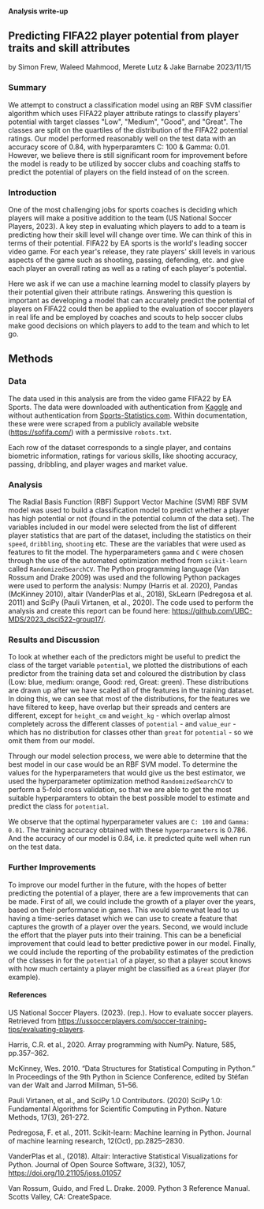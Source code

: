 #### Analysis write-up

## Predicting FIFA22 player potential from player traits and skill attributes
by Simon Frew, Waleed Mahmood, Merete Lutz & Jake Barnabe
2023/11/15

### Summary

We attempt to construct a classification model using an RBF SVM classifier algorithm which uses FIFA22 player attribute ratings to classify players' potential with target classes "Low", "Medium", "Good", and "Great". The classes are split on the quartiles of the distribution of the FIFA22 potential ratings. Our model performed reasonably well on the test data with an accuracy score of 0.84, with hyperparamters C: 100 & Gamma: 0.01. However, we believe there is still significant room for improvement before the model is ready to be utilized by soccer clubs and coaching staffs to predict the potential of players on the field instead of on the screen. 

  

### Introduction

One of the most challenging jobs for sports coaches is deciding which players will make a positive addition to the team (US National Soccer Players, 2023). A key step in evaluating which players to add to a team is predicting how their skill level will change over time. We can think of this in terms of their potential. FIFA22 by EA sports is the world's leading soccer video game. For each year's release, they rate players' skill levels in various aspects of the game such as shooting, passing, defending, etc. and give each player an overall rating as well as a rating of each player's potential. 

Here we ask if we can use a machine learning model to classify players by their potential given their attribute ratings. Answering this question is important as developing a model that can accurately predict the potential of players on FIFA22 could then be applied to the evaluation of soccer players in real life and be employed by coaches and scouts to help soccer clubs make good decisions on which players to add to the team and which to let go.     


## Methods
### Data
The data used in this analysis are from the video game FIFA22 by EA Sports. The data were downloaded with authentication from [Kaggle](https://www.kaggle.com/datasets/stefanoleone992/fifa-22-complete-player-dataset) and without authentication from [Sports-Statistics.com](https://sports-statistics.com/sports-data/fifa-2022-dataset-csvs/). Within documentation, these were were scraped from a publicly available website (https://sofifa.com/) with a permissive `robots.txt`. 


Each row of the dataset corresponds to a single player, and contains biometric information, ratings for various skills, like shooting accuracy, passing, dribbling, and player wages and market value. 


### Analysis
The Radial Basis Function (RBF) Support Vector Machine (SVM) RBF SVM model was used to build a classification model to predict whether a player has high potential or not (found in the potential column of the data set). The variables included in our model were selected from the list of different player statistics that are part of the dataset, including the statistics on their `speed`, `dribbling`, `shooting` etc. These are the variables that were used as features to fit the model. The hyperparameters `gamma` and `C` were chosen through the use of the automated optimization method from `scikit-learn` called `RandomizedSearchCV`. The Python programming language (Van Rossum and Drake 2009) was used and the following Python packages were used to perform the analysis: Numpy (Harris et al. 2020), Pandas (McKinney 2010), altair (VanderPlas et al., 2018), SkLearn (Pedregosa et al. 2011) and SciPy (Pauli Virtanen, et al., 2020). The code used to perform the analysis and create this report can be found here: <https://github.com/UBC-MDS/2023_dsci522-group17/>.

### Results and Discussion
To look at whether each of the predictors might be useful to predict the class of the target variable `potential`, we plotted the distributions of each predictor from the training data set and coloured the distribution by class (Low: blue, medium: orange, Good: red, Great: green). These distributions are drawn up after we have scaled all of the features in the training dataset. In doing this, we can see that most of the distributions, for the features we have filtered to keep, have overlap but their spreads and centers are different, except for `height_cm` and `weight_kg` - which overlap almost completely across the different classes of `potential` - and `value_eur` - which has no distribution for classes other than `great` for `potential` - so we omit them from our model.

Through our model selection process, we were able to determine that the best model in our case would be an RBF SVM model. To determine the values for the hyperparameters that would give us the best estimator, we used the hyperparameter optimization method `RandomizedSearchCV` to perform a 5-fold cross validation, so that we are able to get the most suitable hyperparamters to obtain the best possible model to estimate and predict the class for `potential`. 

We observe that the optimal hyperparameter values are `C: 100` and `Gamma: 0.01`. The training accuracy obtained with these `hyperparameters` is 0.786. And the accuracy of our model is 0.84, i.e. it predicted quite well when run on the test data. 

### Further Improvements
To improve our model further in the future, with the hopes of better predicting the potential of a player, there are a few improvements that can be made. First of all, we could include the growth of a player over the years, based on their performance in games. This would somewhat lead to us having a time-series dataset which we can use to create a feature that captures the growth of a player over the years. Second, we would include the effort that the player puts into their training. This can be a beneficial improvement that could lead to better predictive power in our model. Finally, we could include the reporting of the probability estimates of the prediction of the classes in for the `potential` of a player, so that a player scout knows with how much certainty a player might be classified as a `Great` player (for example).




#### References
US National Soccer Players. (2023). (rep.). How to evaluate soccer players. Retrieved from https://ussoccerplayers.com/soccer-training-tips/evaluating-players. 

Harris, C.R. et al., 2020. Array programming with NumPy. Nature, 585, pp.357–362.

McKinney, Wes. 2010. “Data Structures for Statistical Computing in Python.” In Proceedings of the 9th Python in Science Conference, edited by Stéfan van der Walt and Jarrod Millman, 51–56.

Pauli Virtanen, et al., and SciPy 1.0 Contributors. (2020) SciPy 1.0: Fundamental Algorithms for Scientific Computing in Python. Nature Methods, 17(3), 261-272.

Pedregosa, F. et al., 2011. Scikit-learn: Machine learning in Python. Journal of machine learning research, 12(Oct), pp.2825–2830.

VanderPlas et al., (2018). Altair: Interactive Statistical Visualizations for Python. Journal of Open Source Software, 3(32), 1057, https://doi.org/10.21105/joss.01057

Van Rossum, Guido, and Fred L. Drake. 2009. Python 3 Reference Manual. Scotts Valley, CA: CreateSpace.

